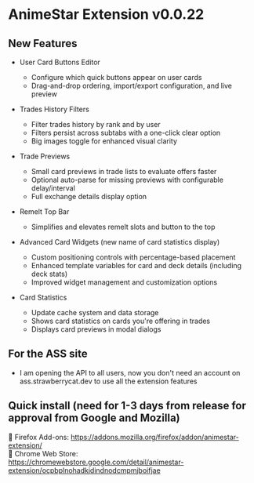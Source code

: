 # AnimeStar Extension v0.0.22

## New Features

- User Card Buttons Editor
  - Configure which quick buttons appear on user cards
  - Drag-and-drop ordering, import/export configuration, and live preview

- Trades History Filters
  - Filter trades history by rank and by user
  - Filters persist across subtabs with a one-click clear option
  - Big images toggle for enhanced visual clarity

- Trade Previews
  - Small card previews in trade lists to evaluate offers faster
  - Optional auto-parse for missing previews with configurable delay/interval
  - Full exchange details display option

- Remelt Top Bar
  - Simplifies and elevates remelt slots and button to the top

- Advanced Card Widgets (new name of card statistics display)
  - Custom positioning controls with percentage-based placement
  - Enhanced template variables for card and deck details (including deck stats)
  - Improved widget management and customization options

- Сard Statistics
  - Update cache system and data storage
  - Shows card statistics on cards you're offering in trades
  - Displays card previews in modal dialogs

## For the ASS site
- I am opening the API to all users, now you don't need an account on ass.strawberrycat.dev to use all the extension features

## Quick install (need for 1-3 days from release for approval from Google and Mozilla)
🦊 Firefox Add-ons: https://addons.mozilla.org/firefox/addon/animestar-extension/  
👾 Chrome Web Store: https://chromewebstore.google.com/detail/animestar-extension/ocpbplnohadkjdindnodcmpmjboifjae
